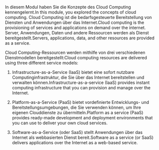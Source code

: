 
<span data-ttu-id="d6aa9-101">In diesem Modul haben Sie die Konzepte des Cloud Computing kennengelernt.</span><span class="sxs-lookup"><span data-stu-id="d6aa9-101">In this module, you explored the concepts of cloud computing.</span></span> <span data-ttu-id="d6aa9-102">Cloud Computing ist die bedarfsgesteuerte Bereitstellung von Diensten und Anwendungen über das Internet.</span><span class="sxs-lookup"><span data-stu-id="d6aa9-102">Cloud computing is the provisioning of services and applications on demand over the internet.</span></span> <span data-ttu-id="d6aa9-103">Server, Anwendungen, Daten und andere Ressourcen werden als Dienst bereitgestellt.</span><span class="sxs-lookup"><span data-stu-id="d6aa9-103">Servers, applications, data, and other resources are provided as a service.</span></span> 

<span data-ttu-id="d6aa9-104">Cloud Computing-Ressourcen werden mithilfe von drei verschiedenen Dienstmodellen bereitgestellt:</span><span class="sxs-lookup"><span data-stu-id="d6aa9-104">Cloud computing resources are delivered using three different service models:</span></span>

1. <span data-ttu-id="d6aa9-105">Infrastructure-as-a-Service (IaaS) bietet eine sofort nutzbare Computinginfrastruktur, die Sie über das Internet bereitstellen und verwalten können.</span><span class="sxs-lookup"><span data-stu-id="d6aa9-105">Infrastructure-as-a-service (IaaS) provides instant computing infrastructure that you can provision and manage over the Internet.</span></span>

2. <span data-ttu-id="d6aa9-106">Platform-as-a-Service (PaaS) bietet vordefinierte Entwicklungs- und Bereitstellungsumgebungen, die Sie verwenden können, um Ihre eigenen Clouddienste zu übermitteln.</span><span class="sxs-lookup"><span data-stu-id="d6aa9-106">Platform as a service (PaaS) provides ready-made development and deployment environments that you can use to deliver your own cloud services.</span></span>

3. <span data-ttu-id="d6aa9-107">Software-as-a-Service (oder SaaS) stellt Anwendungen über das Internet als webbasierten Dienst bereit.</span><span class="sxs-lookup"><span data-stu-id="d6aa9-107">Software as a service (or SaaS) delivers applications over the Internet as a web-based service.</span></span>
